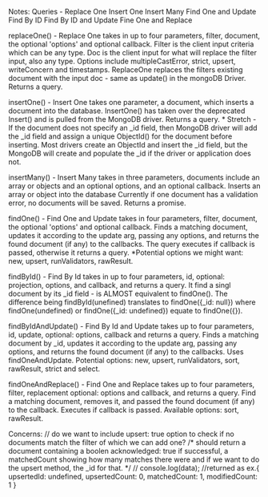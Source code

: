 Notes:
  Queries - 
    Replace One
    Insert One
    Insert Many
    Find One and Update
    Find By ID
    Find By ID and Update
    Fine One and Replace

replaceOne() - Replace One takes in up to four parameters, filter, document, the optional 'options' and optional callback. Filter is the client input criteria which can be any type. Doc is the client input for what will replace the filter input, also any type. Options include multipleCastError, strict, upsert, writeConcern and timestamps.  ReplaceOne replaces the filters existing document with the input doc - same as update() in the mongoDB Driver. Returns a query.

insertOne() - Insert One takes one parameter, a document, which inserts a document into the database. InsertOne() has taken over the deprecated Insert() and is pulled from the MongoDB driver. Returns a query. * Stretch - If the document does not specify an _id field, then MongoDB driver will add the _id field and assign a unique ObjectId() for the document before inserting. Most drivers create an ObjectId and insert the _id field, but the MongoDB will create and populate the _id if the driver or application does not.

insertMany() - Insert Many takes in three parameters, documents include an array or objects and an optional options, and an optional callback. Inserts an array or object into the database Currently if one document has a validation error, no documents will be saved. Returns a promise.

findOne() - Find One and Update takes in four parameters, filter, document, the optional 'options' and optional callback. Finds a matching document, updates it according to the update arg, passing any options, and returns the found document (if any) to the callbacks. The query executes if callback is passed, otherwise it returns a query. *Potential options we might want: new, upsert, runValidators, rawResult.

findById() - Find By Id takes in up to four parameters, id, optional: projection, options, and callback, and returns a query. It find a singl document by its _id field - is ALMOST equivalent to findOne(). The difference being findById(unefined) translates to findOne({_id: null}) where findOne(undefined) or findOne({_id: undefined}) equate to findOne({}).

findByIdAndUpdate() - Find By Id and Update takes up to four parameters, id, update, optional: options, callback and returns a query. Finds a matching document by _id, updates it according to the update arg, passing any options, and returns the found document (if any) to the callbacks. Uses findOneAndUpdate. Potential options: new, upsert, runValidators, sort, rawResult, strict and select.

findOneAndReplace() - Find One and Replace takes up to four parameters, filter, replacement optional: options and callback, and returns a query. Find a matching document, removes it, and passed the found document (if any) to the callback. Executes if callback is passed. Available options: sort, rawResult.

Concerns:  // do we want to include upsert: true option to check if no documents match the filter of which we can add one?
      /* should return a document containing a boolen acknowledged: true if successful, a matchedCount showing how many matches there were and if we want to do the upsert method, the _id for that.
       */
       // console.log(data); //returned as ex.{ upsertedId: undefined, upsertedCount: 0, matchedCount: 1, modifiedCount: 1 }